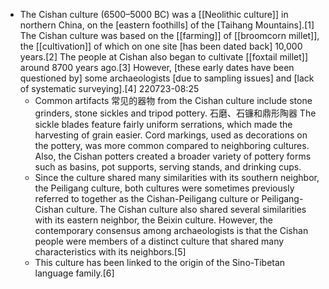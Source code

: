- The Cishan culture (6500–5000 BC) was a [[Neolithic culture]] in northern China, on the [eastern foothills] of the [Taihang Mountains].[1] The Cishan culture was based on the [[farming]] of [[broomcorn millet]], the [[cultivation]] of which on one site [has been dated back] 10,000 years.[2] The people at Cishan also began to cultivate [[foxtail millet]] around 8700 years ago.[3] However, [these early dates have been questioned by] some archaeologists [due to sampling issues] and [lack of systematic surveying].[4]
220723-08:25
    - Common artifacts 常见的器物 from the Cishan culture include stone grinders, stone sickles and tripod pottery. 石磨、石镰和鼎形陶器 The sickle blades feature fairly uniform serrations, which made the harvesting of grain easier. Cord markings, used as decorations on the pottery, was more common compared to neighboring cultures. Also, the Cishan potters created a broader variety of pottery forms such as basins, pot supports, serving stands, and drinking cups.
    - Since the culture shared many similarities with its southern neighbor, the Peiligang culture, both cultures were sometimes previously referred to together as the Cishan-Peiligang culture or Peiligang-Cishan culture. The Cishan culture also shared several similarities with its eastern neighbor, the Beixin culture. However, the contemporary consensus among archaeologists is that the Cishan people were members of a distinct culture that shared many characteristics with its neighbors.[5]
    - This culture has been linked to the origin of the Sino-Tibetan language family.[6]
